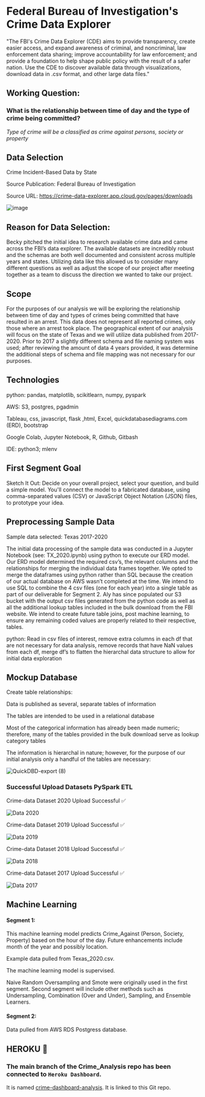 # Federal Bureau of Investigation's Crime Data Explorer

"The FBI's Crime Data Explorer (CDE) aims to provide transparency, create easier access, and expand awareness of criminal, and noncriminal, law enforcement data sharing; improve accountability for law enforcement; and provide a foundation to help shape public policy with the result of a safer nation. Use the CDE to discover available data through visualizations, download data in .csv format, and other large data files."

## Working Question:

### What is the relationship between time of day and the type of crime being committed?

*Type of crime will be a classified as crime against persons, society or property*

## Data Selection

Crime Incident-Based Data by State

Source Publication: Federal Bureau of Investigation

Source URL: https://crime-data-explorer.app.cloud.gov/pages/downloads

![image](https://user-images.githubusercontent.com/88041368/146853633-d96c30dd-5495-42ef-8a9d-f4cd29496695.png)

## Reason for Data Selection:

Becky pitched the initial idea to research available crime data and came across the FBI’s data explorer. The available datasets are incredibly robust and the schemas are both well documented and consistent across multiple years and states. Utilizing data like this allowed us to consider many different questions as well as adjust the scope of our project after meeting together as a team to discuss the direction we wanted to take our project.


## Scope

For the purposes of our analysis we will be exploring the relationship between time of day and types of crimes being committed that have resulted in an arrest. This data does not represent all reported crimes, only those where an arrest took place. The geographical extent of our analysis will focus on the state of Texas and we will utilize data published from 2017-2020. Prior to 2017 a slightly different schema and file naming system was used; after reviewing the amount of data 4 years provided, it was determine the additional steps of schema and file mapping was not necessary for our purposes.

## Technologies

python: pandas, matplotlib, scikitlearn, numpy, pyspark

AWS: S3, postgres, pgadmin

Tableau, css, javascript, flask ,html, Excel, quickdatabasediagrams.com (ERD), bootstrap

Google Colab, Jupyter Notebook, R, Github, Gitbash

IDE: python3; mlenv

## First Segment Goal

Sketch It Out: Decide on your overall project, select your question, and build a simple model. You'll connect the model to a fabricated database, using comma-separated values (CSV) or JavaScript Object Notation (JSON) files, to prototype your idea.

## Preprocessing Sample Data

Sample data selected: Texas 2017-2020

The initial data processing of the sample data was conducted in a Jupyter Notebook (see: TX_2020.ipynb) using python to execute our ERD model. Our ERD model determined the required csv’s, the relevant columns and the relationships for merging the individual data frames together. We opted to merge the dataframes using python rather than SQL because the creation of our actual database on AWS wasn’t completed at the time. We intend to use SQL to combine the 4 csv files (one for each year) into a single table as part of our deliverable for Segment 2. Aly has since populated our S3 bucket with the output csv files generated from the python code as well as all the additional lookup tables included in the bulk download from the FBI website. We intend to create future table joins, post machine learning, to ensure any remaining coded values are properly related to their respective, tables.

python: Read in csv files of interest, remove extra columns in each df that are not necessary for data analysis, remove records that have NaN values from each df, merge df’s to flatten the hierarchal data structure to allow for initial data exploration

## Mockup Database

Create table relationships:

Data is published as several, separate tables of information

The tables are intended to be used in a relational database

Most of the categorical information has already been made numeric; therefore, many of the tables provided in the bulk download serve as lookup category tables

The information is hierarchal in nature; however, for the purpose of our initial analysis only a handful of the tables are necessary:

![QuickDBD-export (8)](https://user-images.githubusercontent.com/88041368/147418432-0d55ab60-7e09-433b-aae0-179cb7d86d00.png)


### Successful Upload Datasets PySpark ETL

Crime-data Dataset 2020 Upload Successful :white_check_mark:

![Data 2020](https://github.com/Final-Project-Data-Analytics-WUBootcamp/Crime_Analysis/blob/Alejandra/resources/Texas%202020.png)

Crime-data Dataset 2019 Upload Successful :white_check_mark:

![Data 2019](https://github.com/Final-Project-Data-Analytics-WUBootcamp/Crime_Analysis/blob/Alejandra/resources/Texas%202019.png)

Crime-data Dataset 2018 Upload Successful :white_check_mark:

![Data 2018](https://github.com/Final-Project-Data-Analytics-WUBootcamp/Crime_Analysis/blob/Alejandra/resources/Texas%202018.png)

Crime-data Dataset 2017 Upload Successful :white_check_mark:

![Data 2017](https://github.com/Final-Project-Data-Analytics-WUBootcamp/Crime_Analysis/blob/Alejandra/resources/Texas%202017.png)


## Machine Learning

#### Segment 1: 
This machine learning model predicts Crime_Against (Person, Society, Property) based on the hour of the day. Future enhancements include month of the year and possibly location. 

Example data pulled from Texas_2020.csv. 

The machine learning model is supervised.

Naive Random Oversampling and Smote were originally used in the first segment. Second segment will include other methods such as Undersampling, Combination (Over and Under), Sampling, and Ensemble Learners. 

#### Segment 2:
Data pulled from AWS RDS Postgress database.


## HEROKU  :pushpin:

### The **main branch** of the Crime_Analysis repo has been connected to ```Heroku Dashboard```. 
It is named [crime-dashboard-analysis](https://dashboard.heroku.com/apps/crime-dashboard-analysis). It is linked to this Git repo.
